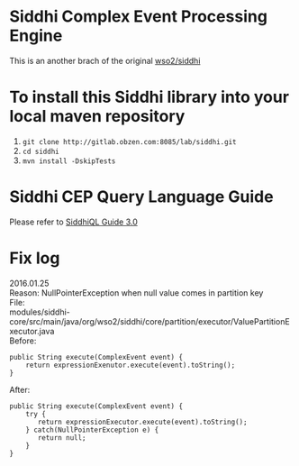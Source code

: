 Siddhi Complex Event Processing Engine 
======================================
This is an another brach of the original [wso2/siddhi](https://github.com/wso2/siddhi)

# To install this Siddhi library into your local maven repository
1. ```git clone http://gitlab.obzen.com:8085/lab/siddhi.git```
2. ```cd siddhi```
3. ```mvn install -DskipTests```

# Siddhi CEP Query Language Guide
Please refer to [SiddhiQL Guide 3.0](https://docs.wso2.com/display/CEP400/SiddhiQL+Guide+3.0)

# Fix log
2016.01.25 <br>
Reason: NullPointerException when null value comes in partition key <br>
File: <br>
modules/siddhi-core/src/main/java/org/wso2/siddhi/core/partition/executor/ValuePartitionExecutor.java <br>
Before:

    public String execute(ComplexEvent event) {
        return expressionExenutor.execute(event).toString();
    }

After: 

    public String execute(ComplexEvent event) {
        try {
           return expressionExecutor.execute(event).toString();
        } catch(NullPointerException e) {
           return null;
        }   
    }

